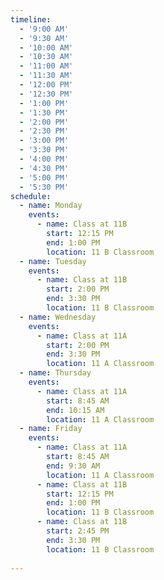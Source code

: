 ```yaml
---
timeline:
  - '9:00 AM'
  - '9:30 AM'
  - '10:00 AM'
  - '10:30 AM'
  - '11:00 AM'
  - '11:30 AM'
  - '12:00 PM'
  - '12:30 PM'
  - '1:00 PM'
  - '1:30 PM'
  - '2:00 PM'
  - '2:30 PM'
  - '3:00 PM'
  - '3:30 PM'
  - '4:00 PM'
  - '4:30 PM'
  - '5:00 PM'
  - '5:30 PM'
schedule:
  - name: Monday
    events:
      - name: Class at 11B
        start: 12:15 PM
        end: 1:00 PM
        location: 11 B Classroom
  - name: Tuesday
    events:
      - name: Class at 11B
        start: 2:00 PM
        end: 3:30 PM
        location: 11 B Classroom
  - name: Wednesday
    events:
      - name: Class at 11A
        start: 2:00 PM
        end: 3:30 PM
        location: 11 A Classroom
  - name: Thursday
    events:
      - name: Class at 11A
        start: 8:45 AM
        end: 10:15 AM
        location: 11 A Classroom 
  - name: Friday
    events:
      - name: Class at 11A
        start: 8:45 AM
        end: 9:30 AM
        location: 11 A Classroom
      - name: Class at 11B
        start: 12:15 PM
        end: 1:00 PM
        location: 11 B Classroom
      - name: Class at 11B
        start: 2:45 PM
        end: 3:30 PM
        location: 11 B Classroom  
      
---
```

